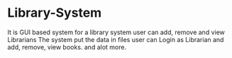 # Library-System
It is GUI based system for a library system 
user can add, remove and view Librarians 
The system put the data in files
user can Login as Librarian and add, remove, view books. and alot more.
